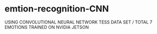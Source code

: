 # emtion-recognition-CNN
USING CONVOLUTIONAL NEURAL NETWORK
TESS DATA SET / TOTAL 7 EMOTIONS
TRAINED ON NVIDIA JETSON
